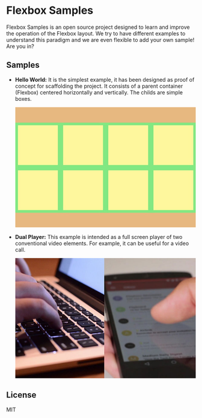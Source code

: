 # Flexbox Samples

Flexbox Samples is an open source project designed to learn and improve the operation of the Flexbox layout. We try to have different examples to understand this paradigm and we are even flexible to add your own sample! Are you in?


## Samples

* **Hello World:** It is the simplest example, it has been designed as proof of concept for scaffolding  the project. It consists of a parent container (Flexbox) centered horizontally and vertically. The childs are simple boxes.

  ![](./samples/hello-world/screenshots/hello-world-02.jpg)


* **Dual Player:** This example is intended as a full screen player of two conventional video elements. For example, it can be useful for a video call.

  ![](./samples/dual-player/screenshots/dual-player-01.jpg)



## License
MIT
